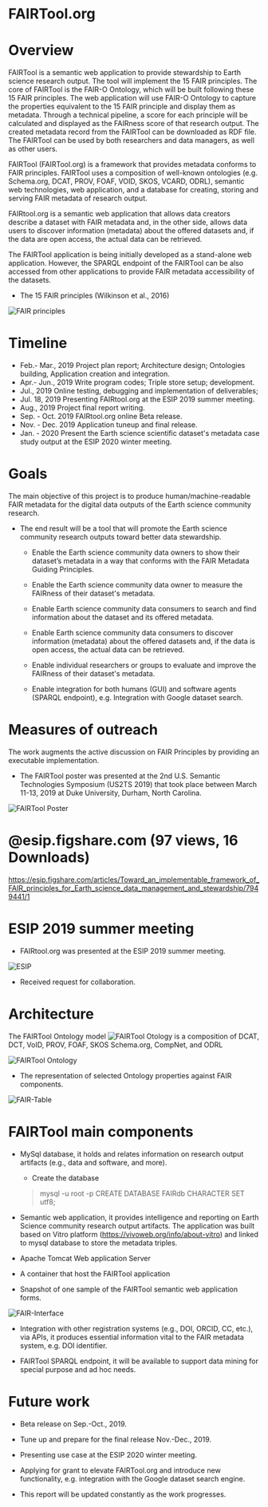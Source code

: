 # FAIRTool.org


# Overview

FAIRTool is a semantic web application to provide stewardship to Earth science research output. The tool will implement the 15 FAIR principles. The core of FAIRTool is the FAIR-O Ontology, which will be built following these 15 FAIR principles. The web application will use FAIR-O Ontology to capture the properties equivalent to the 15 FAIR principle and display them as metadata. Through a technical pipeline, a score for each principle will be calculated and displayed as the FAIRness score of that research output. The created metadata record from the FAIRTool can be downloaded as RDF file. The FAIRTool can be used by both researchers and data managers, as well as other users.

FAIRTool (FAIRTool.org) is a framework that provides metadata conforms to FAIR principles. FAIRTool uses a composition of well-known ontologies (e.g. Schema.org, DCAT, PROV, FOAF, VOID, SKOS, VCARD, ODRL), semantic web technologies, web application, and a database for creating, storing and serving FAIR metadata of research output.

FAIRtool.org is a semantic web application that allows data creators describe a dataset with FAIR metadata and, in the other side, allows data users to discover information (metadata) about the offered datasets and, if the data are open access, the actual data can be retrieved.

The FAIRTool application is being initially developed as a stand-alone web application. However, the SPARQL endpoint of the FAIRTool can be also accessed from other applications to provide FAIR metadata accessibility of the datasets.

* The 15 FAIR principles (Wilkinson et al., 2016)

![FAIR principles](https://nioo.knaw.nl/sites/default/files/FAIR%20principles.jpg)






# Timeline

  - Feb.- Mar., 2019 Project plan report; Architecture design; Ontologies building, Application creation and integration.
  - Apr.- Jun., 2019 Write program codes; Triple store setup;  development.
  - Jul., 2019 Online testing, debugging and implementation of deliverables; 
  - Jul. 18, 2019 Presenting FAIRtool.org at the ESIP 2019 summer meeting.
  - Aug., 2019 Project final report writing.
  - Sep. - Oct. 2019 FAIRtool.org online Beta release.
  - Nov. - Dec. 2019 Application tuneup and final release.  
  - Jan. - 2020 Present the Earth science scientific dataset's metadata case study output at the ESIP 2020 winter meeting.


# Goals
The main objective of this project is to produce human/machine-readable FAIR metadata for the digital data outputs of the Earth science community research. 

- The end result will be a tool that will promote the Earth science community research outputs toward better data stewardship.

  - Enable the Earth science community data owners to show their dataset’s metadata in a way that conforms with the FAIR Metadata Guiding Principles.
  
  - Enable the Earth science community data owner to measure the FAIRness of their dataset's metadata.
  
  -	Enable Earth science community data consumers to search and find information about the dataset and its offered metadata.
  
  - Enable Earth science community data consumers to discover information (metadata) about the offered datasets and, if the data is open access, the  actual data can be retrieved.
  
  - Enable individual researchers or groups to evaluate and improve the FAIRness of their dataset's metadata. 

  - Enable integration for both humans (GUI) and software agents (SPARQL endpoint), e.g. Integration with Google dataset search.



# Measures of outreach 

The work augments the active discussion on FAIR Principles by providing an executable implementation.

- The FAIRTool poster was presented at the 2nd U.S. Semantic Technologies Symposium (US2TS 2019) that took place between March 11-13, 2019 at Duke University, Durham, North Carolina.

![FAIRTool Poster](FAIR-Poster.jpg)

# @esip.figshare.com (97 views, 16 Downloads)

https://esip.figshare.com/articles/Toward_an_implementable_framework_of_FAIR_principles_for_Earth_science_data_management_and_stewardship/7949441/1

# ESIP 2019 summer meeting

* FAIRtool.org was presented at the ESIP 2019 summer meeting.

![ESIP](ESIP-2019-Summer-Slid.png)

* Received request for collaboration.



# Architecture

The FAIRTool Ontology model ![FAIRTool Otology](FAIR-turtle) is a composition of DCAT, DCT, VoID, PROV, FOAF, SKOS Schema.org, CompNet, and ODRL 

![FAIRTool Ontology](FAIR-Diagram.gif)

* The representation of selected Ontology properties against FAIR components.

![FAIR-Table](FAIR-Table-Slid.png)

# FAIRTool main components 

- MySql database, it holds and relates information on research output artifacts (e.g., data and software, and more).
  - Create the database
  > mysql -u root -p
  > CREATE DATABASE FAIRdb CHARACTER SET utf8;
 
   
- Semantic web application, it provides intelligence and reporting on Earth Science community research output artifacts.
  The application was built based on Vitro platform (https://vivoweb.org/info/about-vitro) and linked to mysql database to store the metadata triples.
  
- Apache Tomcat Web application Server
 - A container that host the FAIRTool application
  
  * Snapshot of one sample of the FAIRTool semantic web application forms.

![FAIR-Interface](FAIR-Interface.png)

- Integration with other registration systems (e.g., DOI, ORCID, CC, etc.), via APIs, it produces essential information vital to the FAIR metadata system, e.g. DOI identifier.


- FAIRTool SPARQL endpoint, it will be available to support data mining for special purpose and ad hoc needs.  


# Future work

* Beta release on Sep.-Oct., 2019.
* Tune up and prepare for the final release Nov.-Dec., 2019.
* Presenting use case at the ESIP 2020 winter meeting.
* Applying for grant to elevate FAIRTool.org and introduce new functionality, e.g. integration with the Google dataset search engine.

* This report will be updated constantly as the work progresses.
